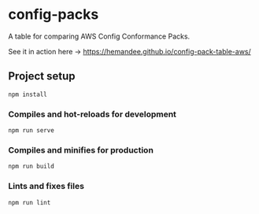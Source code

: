 # config-packs

A table for comparing AWS Config Conformance Packs.

See it in action here -> https://hemandee.github.io/config-pack-table-aws/

## Project setup

```
npm install
```

### Compiles and hot-reloads for development

```
npm run serve
```

### Compiles and minifies for production

```
npm run build
```

### Lints and fixes files

```
npm run lint
```
